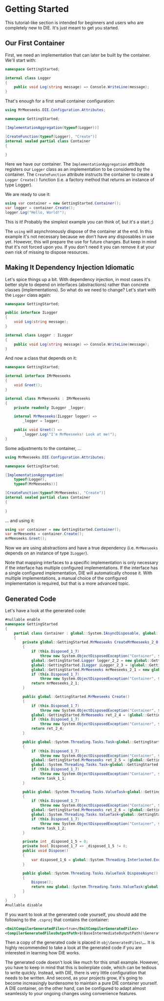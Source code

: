 # Getting Started

This tutorial-like section is intended for beginners and users who are completely new to DIE. It's just meant to get you started.

## Our First Container

First, we need an implementation that can later be built by the container. We'll start with:

```csharp
namespace GettingStarted;

internal class Logger
{
    public void Log(string message) => Console.WriteLine(message);
}
```

That's enough for a first small container configuration:

```csharp
using MrMeeseeks.DIE.Configuration.Attributes;

namespace GettingStarted;

[ImplementationAggregation(typeof(Logger))]

[CreateFunction(typeof(Logger), "Create")]
internal sealed partial class Container
{
    
}
```

Here we have our container. The `ImplementationAggregation` attribute registers our `Logger` class as an implementation to be considered by the container. The `CreateFunction` attribute instructs the container to create a `Logger Create()` function (i.e. a factory method that returns an instance of type Logger).

We are ready to use it:

```csharp
using var container = new GettingStarted.Container();
var logger = container.Create();
logger.Log("Hello, World!");
```

This is it! Probably the simplest example you can think of, but it's a start ;)

The `using` will asynchronously dispose of the container at the end. In this example it's not necessary because we don't have any disposables in use yet. However, this will prepare the use for future changes. But keep in mind that it's not forced upon you. If you don't need it you can remove it at your own risk of missing to dispose resources.

## Making It Dependency Injection Idiomatic

Let's spice things up a bit. With dependency injection, in most cases it's better style to depend on interfaces (abstractions) rather than concrete classes (implementations). So what do we need to change? Let's start with the `Logger` class again:

```csharp
namespace GettingStarted;

public interface ILogger
{
    void Log(string message);
}

internal class Logger : ILogger
{
    public void Log(string message) => Console.WriteLine(message);
}
```

And now a class that depends on it:

```csharp
namespace GettingStarted;

internal interface IMrMeeseeks
{
    void Greet();
}

internal class MrMeeseeks : IMrMeeseeks
{
    private readonly ILogger _logger;

    internal MrMeeseeks(ILogger logger) => 
        _logger = logger;

    public void Greet() => 
        _logger.Log("I'm MrMeeseeks! Look at me!");
}
```

Some adjustments to the container, …

```csharp
using MrMeeseeks.DIE.Configuration.Attributes;

namespace GettingStarted;

[ImplementationAggregation(
    typeof(Logger), 
    typeof(MrMeeseeks))]

[CreateFunction(typeof(MrMeeseeks), "Create")]
internal sealed partial class Container
{
    
}
```

… and using it:

```csharp
using var container = new GettingStarted.Container();
var mrMeeseeks = container.Create();
mrMeeseeks.Greet();
```

Now we are using abstractions and have a true dependency (i.e. `MrMeeseeks` depends on an instance of type `ILogger`).

Note that mapping interfaces to a specific implementation is only necessary if the interface has multiple configured implementations. If the interface has a single configured implementation, DIE will automatically choose it. With multiple implementations, a manual choice of the configured implementation is required, but that is a more advanced topic.

## Generated Code

Let's have a look at the generated code:

```csharp
#nullable enable
namespace GettingStarted
{
    partial class Container : global::System.IAsyncDisposable, global::System.IDisposable
    {
        private global::GettingStarted.MrMeeseeks CreateMrMeeseeks_2_0()
        {
            if (this.Disposed_1_7)
                throw new System.ObjectDisposedException("Container", $"[DIE] This scope \"Container\" is already disposed, so it can't create a \"global::GettingStarted.MrMeeseeks\" instance anymore.");
            global::GettingStarted.Logger logger_2_2 = new global::GettingStarted.Logger();
            global::GettingStarted.ILogger iLogger_2_3 = (global::GettingStarted.ILogger)logger_2_2;
            global::GettingStarted.MrMeeseeks mrMeeseeks_2_1 = new global::GettingStarted.MrMeeseeks(logger: iLogger_2_3);
            if (this.Disposed_1_7)
                throw new System.ObjectDisposedException("Container", $"[DIE] This scope \"Container\" is already disposed, so it can't create a \"global::GettingStarted.MrMeeseeks\" instance anymore.");
            return mrMeeseeks_2_1;
        }

        public global::GettingStarted.MrMeeseeks Create()
        {
            if (this.Disposed_1_7)
                throw new System.ObjectDisposedException("Container", $"[DIE] This scope \"Container\" is already disposed, so it can't create a \"global::GettingStarted.MrMeeseeks\" instance anymore.");
            global::GettingStarted.MrMeeseeks ret_2_4 = (global::GettingStarted.MrMeeseeks)this.CreateMrMeeseeks_2_0();
            if (this.Disposed_1_7)
                throw new System.ObjectDisposedException("Container", $"[DIE] This scope \"Container\" is already disposed, so it can't create a \"global::GettingStarted.MrMeeseeks\" instance anymore.");
            return ret_2_4;
        }

        public global::System.Threading.Tasks.Task<global::GettingStarted.MrMeeseeks> CreateAsync()
        {
            if (this.Disposed_1_7)
                throw new System.ObjectDisposedException("Container", $"[DIE] This scope \"Container\" is already disposed, so it can't create a \"global::System.Threading.Tasks.Task<global::GettingStarted.MrMeeseeks>\" instance anymore.");
            global::GettingStarted.MrMeeseeks ret_2_5 = (global::GettingStarted.MrMeeseeks)this.CreateMrMeeseeks_2_0();
            global::System.Threading.Tasks.Task<global::GettingStarted.MrMeeseeks> task_1_1 = global::System.Threading.Tasks.Task.FromResult(ret_2_5);
            if (this.Disposed_1_7)
                throw new System.ObjectDisposedException("Container", $"[DIE] This scope \"Container\" is already disposed, so it can't create a \"global::System.Threading.Tasks.Task<global::GettingStarted.MrMeeseeks>\" instance anymore.");
            return task_1_1;
        }

        public global::System.Threading.Tasks.ValueTask<global::GettingStarted.MrMeeseeks> CreateValueAsync()
        {
            if (this.Disposed_1_7)
                throw new System.ObjectDisposedException("Container", $"[DIE] This scope \"Container\" is already disposed, so it can't create a \"global::System.Threading.Tasks.ValueTask<global::GettingStarted.MrMeeseeks>\" instance anymore.");
            global::GettingStarted.MrMeeseeks ret_2_6 = (global::GettingStarted.MrMeeseeks)this.CreateMrMeeseeks_2_0();
            global::System.Threading.Tasks.ValueTask<global::GettingStarted.MrMeeseeks> task_1_2 = global::System.Threading.Tasks.ValueTask.FromResult(ret_2_6);
            if (this.Disposed_1_7)
                throw new System.ObjectDisposedException("Container", $"[DIE] This scope \"Container\" is already disposed, so it can't create a \"global::System.Threading.Tasks.ValueTask<global::GettingStarted.MrMeeseeks>\" instance anymore.");
            return task_1_2;
        }

        private int _disposed_1_5 = 0;
        private bool Disposed_1_7 => _disposed_1_5 != 0;
        public void Dispose()
        {
            var disposed_1_6 = global::System.Threading.Interlocked.Exchange(ref this._disposed_1_5, 1);
        }

        public global::System.Threading.Tasks.ValueTask DisposeAsync()
        {
            Dispose();
            return new global::System.Threading.Tasks.ValueTask(global::System.Threading.Tasks.Task.CompletedTask);
        }
    }
}
#nullable disable
```

If you want to look at the generated code yourself, you should add the following to the `.csproj` that contains the container:

```xml
<EmitCompilerGeneratedFiles>true</EmitCompilerGeneratedFiles>
<CompilerGeneratedFilesOutputPath>$(BaseIntermediateOutputPath)\GeneratedFiles</CompilerGeneratedFilesOutputPath>
```

Then a copy of the generated code is placed in `obj\GeneratedFiles\…`. It is highly recommended to take a look at the generated code if you are interested in learning how DIE works. 

The generated code doesn't look like much for this small example. However, you have to keep in mind that this is boilerplate code, which can be tedious to write quickly. Instead, with DIE, there is very little configuration that needs to be written. And second, as your projects grow, it's going to become increasingly burdensome to maintain a pure DIE container yourself. A DIE container, on the other hand, can be configured to adapt almost seamlessly to your ongoing changes using convenience features.